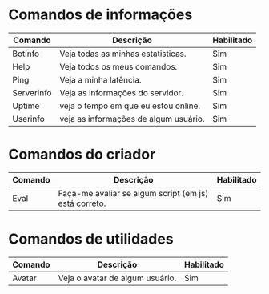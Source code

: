 # Comandos de informações

Comando|Descrição|Habilitado
-|-|-
Botinfo|Veja todas as minhas estatisticas.|Sim
Help|Veja todos os meus comandos.|Sim
Ping|Veja a minha latência.|Sim
Serverinfo|Veja as informações do servidor.|Sim
Uptime|veja o tempo em que eu estou online.|Sim
Userinfo|veja as informações de algum usuário.|Sim

# Comandos do criador

Comando|Descrição|Habilitado
-|-|-
Eval|Faça-me avaliar se algum script (em js) está correto.|Sim

# Comandos de utilidades

Comando|Descrição|Habilitado
-|-|-
Avatar|Veja o avatar de algum usuário.|Sim
